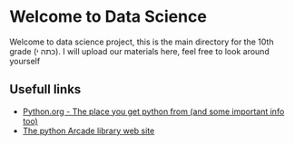 
# Welcome to Data Science
Welcome to data science project, this is the main directory for the 10th grade (כתה י).
I will upload our materials here, feel free to look around yourself

## Usefull links
- [Python.org - The place you get python from (and some important info too)](https://www.python.org/)
- [The python Arcade library web site](https://api.arcade.academy/en/latest/)
